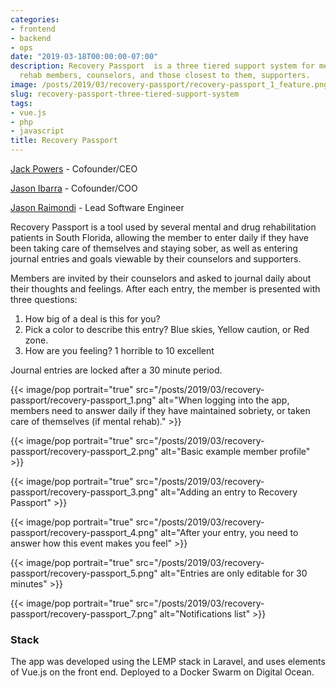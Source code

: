 ```yaml
---
categories:
- frontend
- backend
- ops
date: "2019-03-18T00:00:00-07:00"
description: Recovery Passport  is a three tiered support system for mental and drug
  rehab members, counselors, and those closest to them, supporters.
image: /posts/2019/03/recovery-passport/recovery-passport_1_feature.png
slug: recovery-passport-three-tiered-support-system
tags:
- vue.js
- php
- javascript
title: Recovery Passport
---
```


[Jack Powers](https://www.linkedin.com/in/jackpowersjr/) - Cofounder/CEO

[Jason Ibarra](https://www.linkedin.com/in/jasonibarraseo/) - Cofounder/COO

[Jason Raimondi](https://www.linkedin.com/in/jasonraimondi/) - Lead Software Engineer

Recovery Passport is a tool used by several mental and drug rehabilitation patients in South Florida, allowing the member to enter daily if they have been taking care of themselves and staying sober, as well as entering journal entries and goals viewable by their counselors and supporters.

Members are invited by their counselors and asked to journal daily about their thoughts and feelings. After each entry, the member is presented with  three questions:

1. How big of a deal is this for you?
2. Pick a color to describe this entry? Blue skies, Yellow caution, or Red zone.
3. How are you feeling? 1 horrible to 10 excellent

Journal entries are locked after a 30 minute period.

{{< image/pop portrait="true" src="/posts/2019/03/recovery-passport/recovery-passport_1.png" alt="When logging into the app, members need to answer daily if they have maintained sobriety, or taken care of themselves (if mental rehab)." >}}

{{< image/pop portrait="true" src="/posts/2019/03/recovery-passport/recovery-passport_2.png" alt="Basic example member profile" >}}

{{< image/pop portrait="true" src="/posts/2019/03/recovery-passport/recovery-passport_3.png" alt="Adding an entry to Recovery Passport" >}}

{{< image/pop portrait="true" src="/posts/2019/03/recovery-passport/recovery-passport_4.png" alt="After your entry, you need to answer how this event makes you feel" >}}

{{< image/pop portrait="true" src="/posts/2019/03/recovery-passport/recovery-passport_5.png" alt="Entries are only editable for 30 minutes" >}}

{{< image/pop portrait="true" src="/posts/2019/03/recovery-passport/recovery-passport_7.png" alt="Notifications list" >}}

### Stack

The app was developed using the LEMP stack in Laravel, and uses elements of Vue.js on the front end. Deployed to a Docker Swarm on Digital Ocean.
